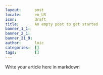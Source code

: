 ```yaml
---
layout:      post
locale:      en_US
icon:        draft
title:       An empty post to get started
banner_1_1:  
banner_2_1:  
banner_21_9: 
author:      loic
categories:  []
tags:        []
---
```


Write your article here in markdown
